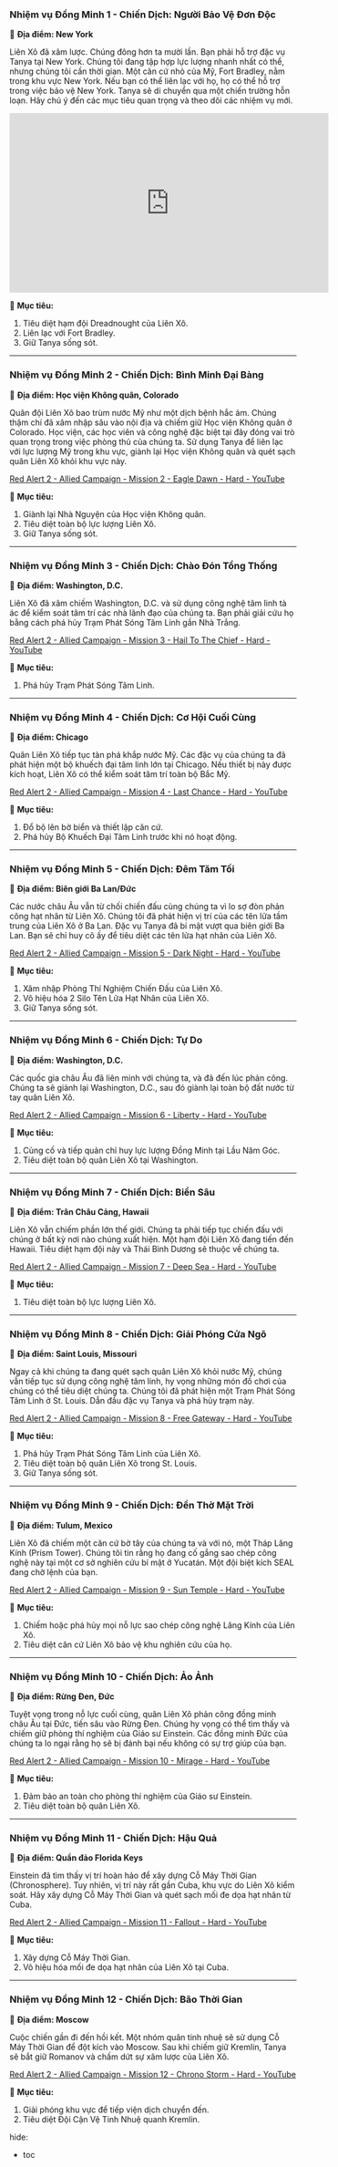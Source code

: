 ### **Nhiệm vụ Đồng Minh 1 - Chiến Dịch: Người Bảo Vệ Đơn Độc**

📍 **Địa điểm: New York**

Liên Xô đã xâm lược. Chúng đông hơn ta mười lần. Bạn phải hỗ trợ đặc vụ Tanya tại New York. Chúng tôi đang tập hợp lực lượng nhanh nhất có thể, nhưng chúng tôi cần thời gian. Một căn cứ nhỏ của Mỹ, Fort Bradley, nằm trong khu vực New York. Nếu bạn có thể liên lạc với họ, họ có thể hỗ trợ trong việc bảo vệ New York. Tanya sẽ di chuyển qua một chiến trường hỗn loạn. Hãy chú ý đến các mục tiêu quan trọng và theo dõi các nhiệm vụ mới.

<div style="text-align: center;">
    <iframe width="560" height="315" src="https://www.youtube.com/embed/UJErZ-B50Ko" 
    frameborder="0" allowfullscreen></iframe>
</div>

🎯 **Mục tiêu:**

1. Tiêu diệt hạm đội Dreadnought của Liên Xô.
2. Liên lạc với Fort Bradley.
3. Giữ Tanya sống sót.

---

### **Nhiệm vụ Đồng Minh 2 - Chiến Dịch: Bình Minh Đại Bàng**

📍 **Địa điểm: Học viện Không quân, Colorado**

Quân đội Liên Xô bao trùm nước Mỹ như một dịch bệnh hắc ám. Chúng thậm chí đã xâm nhập sâu vào nội địa và chiếm giữ Học viện Không quân ở Colorado. Học viện, các học viên và công nghệ đặc biệt tại đây đóng vai trò quan trọng trong việc phòng thủ của chúng ta. Sử dụng Tanya để liên lạc với lực lượng Mỹ trong khu vực, giành lại Học viện Không quân và quét sạch quân Liên Xô khỏi khu vực này.

[Red Alert 2 - Allied Campaign - Mission 2 - Eagle Dawn - Hard - YouTube](https://www.youtube.com/watch?v=muuGWSeTDV8)

🎯 **Mục tiêu:**

1. Giành lại Nhà Nguyện của Học viện Không quân.
2. Tiêu diệt toàn bộ lực lượng Liên Xô.
3. Giữ Tanya sống sót.

---

### **Nhiệm vụ Đồng Minh 3 - Chiến Dịch: Chào Đón Tổng Thống**

📍 **Địa điểm: Washington, D.C.**

Liên Xô đã xâm chiếm Washington, D.C. và sử dụng công nghệ tâm linh tà ác để kiểm soát tâm trí các nhà lãnh đạo của chúng ta. Bạn phải giải cứu họ bằng cách phá hủy Trạm Phát Sóng Tâm Linh gần Nhà Trắng.

[Red Alert 2 - Allied Campaign - Mission 3 - Hail To The Chief - Hard - YouTube](https://www.youtube.com/watch?v=PkMoXRqBN0s)

🎯 **Mục tiêu:**

1. Phá hủy Trạm Phát Sóng Tâm Linh.

---

### **Nhiệm vụ Đồng Minh 4 - Chiến Dịch: Cơ Hội Cuối Cùng**

📍 **Địa điểm: Chicago**

Quân Liên Xô tiếp tục tàn phá khắp nước Mỹ. Các đặc vụ của chúng ta đã phát hiện một bộ khuếch đại tâm linh lớn tại Chicago. Nếu thiết bị này được kích hoạt, Liên Xô có thể kiểm soát tâm trí toàn bộ Bắc Mỹ.

[Red Alert 2 - Allied Campaign - Mission 4 - Last Chance - Hard - YouTube](https://www.youtube.com/watch?v=uESO0mukDEM)

🎯 **Mục tiêu:**

1. Đổ bộ lên bờ biển và thiết lập căn cứ.
2. Phá hủy Bộ Khuếch Đại Tâm Linh trước khi nó hoạt động.

---

### **Nhiệm vụ Đồng Minh 5 - Chiến Dịch: Đêm Tăm Tối**

📍 **Địa điểm: Biên giới Ba Lan/Đức**

Các nước châu Âu vẫn từ chối chiến đấu cùng chúng ta vì lo sợ đòn phản công hạt nhân từ Liên Xô. Chúng tôi đã phát hiện vị trí của các tên lửa tầm trung của Liên Xô ở Ba Lan. Đặc vụ Tanya đã bí mật vượt qua biên giới Ba Lan. Bạn sẽ chỉ huy cô ấy để tiêu diệt các tên lửa hạt nhân của Liên Xô.

[Red Alert 2 - Allied Campaign - Mission 5 - Dark Night - Hard - YouTube](https://www.youtube.com/watch?v=QJYoSJtn0GA)

🎯 **Mục tiêu:**

1. Xâm nhập Phòng Thí Nghiệm Chiến Đấu của Liên Xô.
2. Vô hiệu hóa 2 Silo Tên Lửa Hạt Nhân của Liên Xô.
3. Giữ Tanya sống sót.

---

### **Nhiệm vụ Đồng Minh 6 - Chiến Dịch: Tự Do**

📍 **Địa điểm: Washington, D.C.**

Các quốc gia châu Âu đã liên minh với chúng ta, và đã đến lúc phản công. Chúng ta sẽ giành lại Washington, D.C., sau đó giành lại toàn bộ đất nước từ tay quân Liên Xô.

[Red Alert 2 - Allied Campaign - Mission 6 - Liberty - Hard - YouTube](https://www.youtube.com/watch?v=lNW0OIIRCCE)

🎯 **Mục tiêu:**

1. Củng cố và tiếp quản chỉ huy lực lượng Đồng Minh tại Lầu Năm Góc.
2. Tiêu diệt toàn bộ quân Liên Xô tại Washington.

---

### **Nhiệm vụ Đồng Minh 7 - Chiến Dịch: Biển Sâu**

📍 **Địa điểm: Trân Châu Cảng, Hawaii**

Liên Xô vẫn chiếm phần lớn thế giới. Chúng ta phải tiếp tục chiến đấu với chúng ở bất kỳ nơi nào chúng xuất hiện. Một hạm đội Liên Xô đang tiến đến Hawaii. Tiêu diệt hạm đội này và Thái Bình Dương sẽ thuộc về chúng ta.

[Red Alert 2 - Allied Campaign - Mission 7 - Deep Sea - Hard - YouTube](https://www.youtube.com/watch?v=JcAS_NJ5Gf0)

🎯 **Mục tiêu:**

1. Tiêu diệt toàn bộ lực lượng Liên Xô.

---

### **Nhiệm vụ Đồng Minh 8 - Chiến Dịch: Giải Phóng Cửa Ngõ**

📍 **Địa điểm: Saint Louis, Missouri**

Ngay cả khi chúng ta đang quét sạch quân Liên Xô khỏi nước Mỹ, chúng vẫn tiếp tục sử dụng công nghệ tâm linh, hy vọng những món đồ chơi của chúng có thể tiêu diệt chúng ta. Chúng tôi đã phát hiện một Trạm Phát Sóng Tâm Linh ở St. Louis. Dẫn đầu đặc vụ Tanya và phá hủy trạm này.

[Red Alert 2 - Allied Campaign - Mission 8 - Free Gateway - Hard - YouTube](https://www.youtube.com/watch?v=UPWDHwTdx-o)

🎯 **Mục tiêu:**

1. Phá hủy Trạm Phát Sóng Tâm Linh của Liên Xô.
2. Tiêu diệt toàn bộ quân Liên Xô trong St. Louis.
3. Giữ Tanya sống sót.

---

### **Nhiệm vụ Đồng Minh 9 - Chiến Dịch: Đền Thờ Mặt Trời**

📍 **Địa điểm: Tulum, Mexico**

Liên Xô đã chiếm một căn cứ bờ tây của chúng ta và với nó, một Tháp Lăng Kính (Prism Tower). Chúng tôi tin rằng họ đang cố gắng sao chép công nghệ này tại một cơ sở nghiên cứu bí mật ở Yucatán. Một đội biệt kích SEAL đang chờ lệnh của bạn.

[Red Alert 2 - Allied Campaign - Mission 9 - Sun Temple - Hard - YouTube](https://www.youtube.com/watch?v=tS1EspM6QpE)

🎯 **Mục tiêu:**

1. Chiếm hoặc phá hủy mọi nỗ lực sao chép công nghệ Lăng Kính của Liên Xô.
2. Tiêu diệt căn cứ Liên Xô bảo vệ khu nghiên cứu của họ.

---

### **Nhiệm vụ Đồng Minh 10 - Chiến Dịch: Ảo Ảnh**

📍 **Địa điểm: Rừng Đen, Đức**

Tuyệt vọng trong nỗ lực cuối cùng, quân Liên Xô phản công đồng minh châu Âu tại Đức, tiến sâu vào Rừng Đen. Chúng hy vọng có thể tìm thấy và chiếm giữ phòng thí nghiệm của Giáo sư Einstein. Các đồng minh Đức của chúng ta lo ngại rằng họ sẽ bị đánh bại nếu không có sự trợ giúp của bạn.

[Red Alert 2 - Allied Campaign - Mission 10 - Mirage - Hard - YouTube](https://www.youtube.com/watch?v=brpOMy5hQ6Q)

🎯 **Mục tiêu:**

1. Đảm bảo an toàn cho phòng thí nghiệm của Giáo sư Einstein.
2. Tiêu diệt toàn bộ quân Liên Xô.

---

### **Nhiệm vụ Đồng Minh 11 - Chiến Dịch: Hậu Quả**

📍 **Địa điểm: Quần đảo Florida Keys**

Einstein đã tìm thấy vị trí hoàn hảo để xây dựng Cỗ Máy Thời Gian (Chronosphere). Tuy nhiên, vị trí này rất gần Cuba, khu vực do Liên Xô kiểm soát. Hãy xây dựng Cỗ Máy Thời Gian và quét sạch mối đe dọa hạt nhân từ Cuba.

[Red Alert 2 - Allied Campaign - Mission 11 - Fallout - Hard - YouTube](https://www.youtube.com/watch?v=MMAlNH9krLE&t=973s)

🎯 **Mục tiêu:**

1. Xây dựng Cỗ Máy Thời Gian.
2. Vô hiệu hóa mối đe dọa hạt nhân của Liên Xô tại Cuba.

---

### **Nhiệm vụ Đồng Minh 12 - Chiến Dịch: Bão Thời Gian**

📍 **Địa điểm: Moscow**

Cuộc chiến gần đi đến hồi kết. Một nhóm quân tinh nhuệ sẽ sử dụng Cỗ Máy Thời Gian để đột kích vào Moscow. Sau khi chiếm giữ Kremlin, Tanya sẽ bắt giữ Romanov và chấm dứt sự xâm lược của Liên Xô.

[Red Alert 2 - Allied Campaign - Mission 12 - Chrono Storm - Hard - YouTube](https://www.youtube.com/watch?v=lyq9QG7aXxU)

🎯 **Mục tiêu:**

1. Giải phóng khu vực để tiếp viện dịch chuyển đến.
2. Tiêu diệt Đội Cận Vệ Tinh Nhuệ quanh Kremlin.

hide:
  - toc
